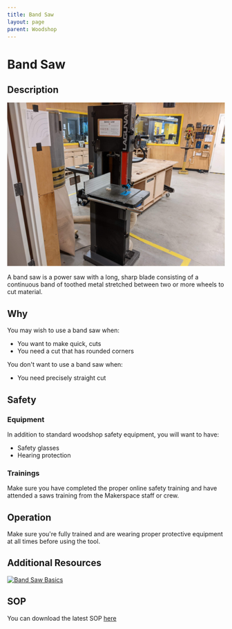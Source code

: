 ```yaml
---
title: Band Saw
layout: page
parent: Woodshop
---
```


# Band Saw

## Description

![Band Saw](/assets/images/tools/band_saw.jpeg)

A band saw is a power saw with a long, sharp blade consisting of a continuous band of toothed metal stretched between two or more wheels to cut material.

## Why

You may wish to use a band saw when:
- You want to make quick,  cuts
- You need a cut that has rounded corners

You don't want to use a band saw when:
- You need precisely straight cut

## Safety

### Equipment
In addition to standard woodshop safety equipment, you will want to have:
- Safety glasses
- Hearing protection


### Trainings

Make sure you have completed the proper online safety training and have attended a saws training from the Makerspace staff or crew.


## Operation

Make sure you're fully trained and are wearing proper protective equipment at all times before using the tool.  

## Additional Resources

[![Band Saw Basics](https://img.youtube.com/vi/B7T71I-YQZk/0.jpg)](https://www.youtube.com/watch?v=B7T71I-YQZk&ab_channel=WOODmagazine "Band Saw Basics")


## SOP

You can download the latest SOP [here](/assets/sops/BandSaw/SOP_BandSaw.docx)
